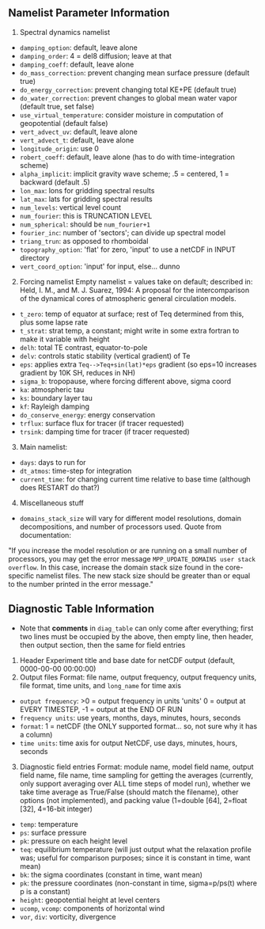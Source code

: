 ## Namelist Parameter Information
1. Spectral dynamics namelist
  * `damping_option`: default, leave alone
  * `damping_order`: 4 = del8 diffusion; leave at that
  * `damping_coeff`: default, leave alone
  * `do_mass_correction`: prevent changing mean surface pressure (default true)
  * `do_energy_correction`: prevent changing total KE+PE (default true)
  * `do_water_correction`: prevent changes to global mean water vapor (default true, set false)
  * `use_virtual_temperature`: consider moisture in computation of geopotential (default false)
  * `vert_advect_uv`: default, leave alone
  * `vert_advect_t`: default, leave alone
  * `longitude_origin`: use 0
  * `robert_coeff`: default, leave alone (has to do with time-integration scheme)
  * `alpha_implicit`: implicit gravity wave scheme; .5 = centered, 1 = backward (default .5)
  * `lon_max`: lons for gridding spectral results
  * `lat_max`: lats for gridding spectral results
  * `num_levels`: vertical level count
  * `num_fourier`: this is TRUNCATION LEVEL
  * `num_spherical`: should be `num_fourier+1`
  * `fourier_inc`: number of 'sectors'; can divide up spectral model
  * `triang_trun`: as opposed to rhomboidal
  * `topography_option`: 'flat' for zero, 'input' to use a netCDF in INPUT directory
  * `vert_coord_option`: 'input' for input, else... dunno
2. Forcing namelist
Empty namelist = values take on default; described in:
Held, I. M., and M. J. Suarez, 1994: A proposal for the intercomparison
of the dynamical cores of atmospheric general circulation models.
  * `t_zero`: temp of equator at surface; rest of Teq determined from this, plus some lapse rate
  * `t_strat`: strat temp, a constant; might write in some extra fortran to make it variable with height
  * `delh`: total TE contrast, equator-to-pole
  * `delv`: controls static stability (vertical gradient) of Te
  * `eps`: applies extra `Teq-->Teq+sin(lat)*eps` gradient (so eps=10 increases gradient by 10K SH, reduces in NH)
  * `sigma_b`: tropopause, where forcing different above, sigma coord
  * `ka`: atmospheric tau
  * `ks`: boundary layer tau
  * `kf`: Rayleigh damping
  * `do_conserve_energy`: energy conservation
  * `trflux`: surface flux for tracer (if tracer requested)
  * `trsink`: damping time for tracer (if tracer requested)
3. Main namelist:
  * `days`: days to run for
  * `dt_atmos`: time-step for integration
  * `current_time`: for changing current time relative to base time (although does RESTART do that?)
4. Miscellaneous stuff
  * `domains_stack_size` will vary for different model resolutions, domain decompositions, and
   number of processors used. Quote from documentation:

"If you increase the model resolution or are running on a small number of processors,
 you may get the error message `MPP_UPDATE_DOMAINS user stack overflow`. In this case,
 increase the domain stack size found in the core-specific namelist files. The new stack
 size should be greater than or equal to the number printed in the error message."

## Diagnostic Table Information
* Note that **comments** in `diag_table` can only come after everything; first two lines must be occupied by the above, then empty line, then header, then output section, then the same for field entries
1. Header
Experiment title and base date for netCDF output (default, 0000-00-00 00:00:00)
2. Output files
Format: file name, output frequency, output frequency units, file format, time units, and `long_name` for time axis
  * `output frequency`:
        >0 = output frequency in units 'units'
         0 = output at EVERY TIMESTEP,
        -1 = output at the END OF RUN
  * `frequency units`: use years, months, days, minutes, hours, seconds
  * `format`: 1 = netCDF (the ONLY supported format... so, not sure why it has a column)
  * `time units`: time axis for output NetCDF, use days, minutes, hours, seconds
3. Diagnostic field entries
Format: module name, model field name, output field name, file name, time sampling for getting the
averages (currently, only support averaging over ALL time steps of model run), whether we take time
average as True/False (should match the filename), other options (not implemented),
and packing value (1=double [64], 2=float [32], 4=16-bit integer)
  * `temp`: temperature
  * `ps`: surface pressure
  * `pk`: pressure on each height level
  * `teq`: equilibrium temperature (will just output what the relaxation profile was; useful
    for comparison purposes; since it is constant in time, want mean)
  * `bk`: the sigma coordinates (constant in time, want mean)
  * `pk`: the pressure coordinates (non-constant in time, sigma=p/ps(t) where p is a constant)
  * `height`: geopotential height at level centers
  * `ucomp`, `vcomp`: components of horizontal wind
  * `vor`, `div`: vorticity, divergence

